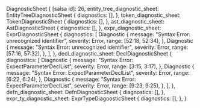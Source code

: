 DiagnosticSheet {
    [salsa id]: 26,
    entity_tree_diagnostic_sheet: EntityTreeDiagnosticSheet {
        diagnostics: [],
    },
    token_diagnostic_sheet: TokenDiagnosticSheet {
        diagnostics: [],
    },
    ast_diagnostic_sheet: AstDiagnosticSheet {
        diagnostics: [],
    },
    expr_diagnostic_sheet: ExprDiagnosticSheet {
        diagnostics: [
            Diagnostic {
                message: "Syntax Error: unrecognized identifier",
                severity: Error,
                range: [52:18, 52:34),
            },
            Diagnostic {
                message: "Syntax Error: unrecognized identifier",
                severity: Error,
                range: [57:16, 57:32),
            },
        ],
    },
    decl_diagnostic_sheet: DeclDiagnosticSheet {
        diagnostics: [
            Diagnostic {
                message: "Syntax Error: ExpectParameterDeclList",
                severity: Error,
                range: [3:15, 3:17),
            },
            Diagnostic {
                message: "Syntax Error: ExpectParameterDeclList",
                severity: Error,
                range: [6:22, 6:24),
            },
            Diagnostic {
                message: "Syntax Error: ExpectParameterDeclList",
                severity: Error,
                range: [9:23, 9:25),
            },
        ],
    },
    defn_diagnostic_sheet: DefnDiagnosticSheet {
        diagnostics: [],
    },
    expr_ty_diagnostic_sheet: ExprTypeDiagnosticSheet {
        diagnostics: [],
    },
}